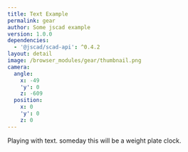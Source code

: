 ```yaml
---
title: Text Example
permalink: gear
author: Some jscad example
version: 1.0.0
dependencies:
  - '@jscad/scad-api': ^0.4.2
layout: detail
image: /browser_modules/gear/thumbnail.png
camera:
  angle:
    x: -49
    'y': 0
    z: -609
  position:
    x: 0
    'y': 0
    z: 0
---
```

Playing with text. someday this will be a weight plate clock.
